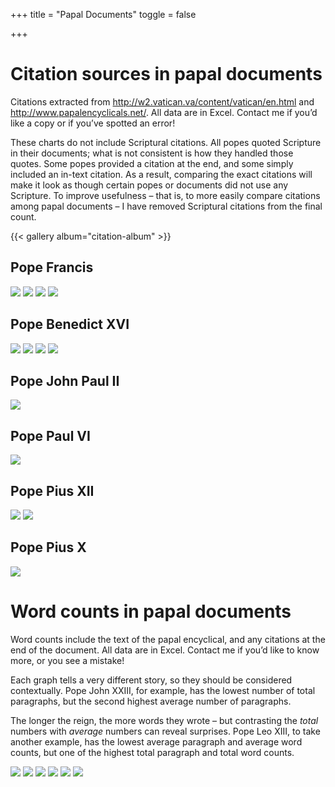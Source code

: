 +++
title = "Papal Documents"
toggle = false

+++

# Citation sources in papal documents

Citations extracted from http://w2.vatican.va/content/vatican/en.html and http://www.papalencyclicals.net/. All data are in Excel. Contact me if you’d like a copy or if you’ve spotted an error!

These charts do not include Scriptural citations. All popes quoted Scripture in their documents; what is not consistent is how they handled those quotes. Some popes provided a citation at the end, and some simply included an in-text citation. As a result, comparing the exact citations will make it look as though certain popes or documents did not use any Scripture. To improve usefulness – that is, to more easily compare citations among papal documents – I have removed Scriptural citations from the final count. 

{{< gallery album="citation-album" >}}

## Pope Francis 

![](/uploads/pf-cvwithout-2.png)
![](/uploads/pf-gewithout.png)
![](/uploads/pf-lfwithout.png)
![](/uploads/pf-lswithout-1.png)

## Pope Benedict XVI

![](/uploads/b16-civwithout.png)
![](/uploads/b16-dcewithout.png)
![](/uploads/b16-scwithout-1.png)
![](/uploads/b16-sswithout-1.png)

## Pope John Paul II 

![](/uploads/jpii-fcwithout.png)

## Pope Paul VI 

![](/uploads/pvi-enwithout.png)

## Pope Pius XII 

![](/uploads/p12-mnwithout-1.png)
![](/uploads/p12-svwithout.png)

## Pope Pius X 

![](/uploads/p10-hawithout-1.png)

# Word counts in papal documents

Word counts include the text of the papal encyclical, and any citations at the end of the document. All data are in Excel. Contact me if you’d like to know more, or you see a mistake!

Each graph tells a very different story, so they should be considered contextually. Pope John XXIII, for example, has the lowest number of total paragraphs, but the second highest average number of paragraphs.

The longer the reign, the more words they wrote – but contrasting the _total_ numbers with _average_ numbers can reveal surprises. Pope Leo XIII, to take another example, has the lowest average paragraph and average word counts, but one of the highest total paragraph and total word counts.

![](/uploads/word-counts/total-word-count-by-year.png)
![](/uploads/word-counts/average-words-per-paragraph.png)
![](/uploads/word-counts/total-word-count.png)
![](/uploads/word-counts/total-paragraph-count.png)
![](/uploads/word-counts/average-word-count.png)
![](/uploads/word-counts/average-paragraph-count.png)
